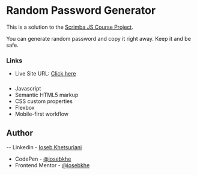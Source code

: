 # Random Password Generator

This is a solution to the [Scrimba JS Course Project](https://scrimba.com/learn/learnjavascript).

You can generate random password and copy it right away.
Keep it and be safe.


### Links

- Live Site URL: [Click here](https://randompass-iosebkhe.netlify.app/)

###

- Javascript
- Semantic HTML5 markup
- CSS custom properties
- Flexbox
- Mobile-first workflow

## Author

-- Linkedin - [Ioseb Khetsuriani](https://www.linkedin.com/in/ioseb-khetsuriani-1831801b5/)
- CodePen - [@iosebkhe](https://codepen.io/iosebkhe)
- Frontend Mentor - [@iosebkhe](https://www.frontendmentor.io/profile/yourusername)
